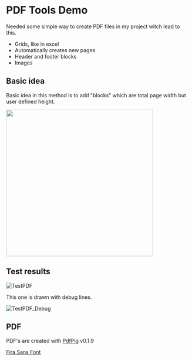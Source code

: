 # PDF Tools Demo

Needed some simple way to create PDF files in my project witch lead to this.

* Grids, like in excel
* Automatically creates new pages
* Header and footer blocks
* Images

## Basic idea

Basic idea in this method is to add "blocks" which are total page width but user defined height.

<img src="https://github.com/user-attachments/assets/54d4a790-3ecb-415a-8e82-c656a61603d6" width="400" />

## Test results

![TestPDF](https://github.com/user-attachments/assets/0e6e76b2-eae5-47e5-a59c-3d43a46c58f5)

This one is drawn with debug lines.

![TestPDF_Debug](https://github.com/user-attachments/assets/9d8318d5-daa1-4c86-851b-a43e68acdfe5)

## PDF

PDF's are created with [PdfPig](https://github.com/UglyToad/PdfPig) v0.1.9

[Fira Sans Font](https://www.1001fonts.com/fira-sans-font.html)
